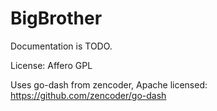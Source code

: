 # BigBrother

Documentation is TODO.

License: Affero GPL

Uses go-dash from zencoder, Apache licensed: https://github.com/zencoder/go-dash

